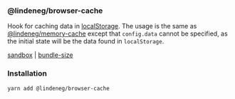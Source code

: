 ### @lindeneg/browser-cache

Hook for caching data in [localStorage](https://developer.mozilla.org/en-US/docs/Web/API/Window/localStorage). The usage is the same as [@lindeneg/memory-cache](https://github.com/lindeneg/lindeneg-npm-packages/tree/master/packages/memory-cache) except that `config.data` cannot be specified, as the initial state will be the data found in `localStorage`.

[sandbox](https://codesandbox.io/s/lindeneg-browser-cache-q502j?file=/src/App.tsx) | [bundle-size](https://bundlephobia.com/package/@lindeneg/browser-cache)

### Installation

`yarn add @lindeneg/browser-cache`
